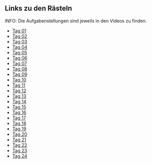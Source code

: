 ## Links zu den Rästeln

INFO: Die Aufgabenstellungen sind jeweils in den Videos zu finden.

- [Tag 01](https://scrimba.com/learn/adventcalendar/note-at-0-00-coa974406ba1929da404a7f11)
- [Tag 02](https://scrimba.com/learn/adventcalendar/note-at-0-00-co75d45b8ad9b762aa7933938)
- [Tag 03](https://scrimba.com/scrim/coe9942a891c0c82c47dacb2f)
- [Tag 04](https://scrimba.com/learn/adventcalendar/note-at-0-00-cofac4706bebd69816ca3ef78)
- [Tag 05](https://scrimba.com/scrim/co2a04de0970667c996b32bb9)
- [Tag 06](https://scrimba.com/learn/adventcalendar/note-at-0-00-coe254c2a87e724d86595c054)
- [Tag 07](https://scrimba.com/learn/adventcalendar/note-at-0-00-co1d64a99add015c97822c675)
- [Tag 08](https://scrimba.com/scrim/co6004c13ba1664a941164889)
- [Tag 09](https://scrimba.com/scrim/co574453896b3abde3d0b9f11)
- [Tag 10](https://scrimba.com/scrim/coe1e4cf2b978349b70c2e7bc)
- [Tag 11](https://scrimba.com/scrim/coa1e48978bdb94f76f6a4e83)
- [Tag 12](https://scrimba.com/scrim/co5f64124a94a9edb72a610f7)
- [Tag 13](https://scrimba.com/scrim/cof07456e8b850b08ade645cb)
- [Tag 14](https://scrimba.com/scrim/cof564fcb80a7a87d5d8269a5)
- [Tag 15](https://scrimba.com/scrim/coa6b498cb7efe44981711bc9)
- [Tag 16](https://scrimba.com/scrim/co148499d97e3cb7a48f99d68)
- [Tag 17](https://scrimba.com/scrim/co9f24df8b5a5c68896be79a0)
- [Tag 18](https://scrimba.com/scrim/cof88424b827d798083e05a10)
- [Tag 19](https://scrimba.com/scrim/co66441409e03475c89b21e89)
- [Tag 20]()
- [Tag 21]()
- [Tag 22]()
- [Tag 23]()
- [Tag 24]()
